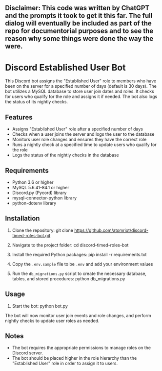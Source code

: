 ## Disclaimer: This code was written by ChatGPT and the prompts it took to get it this far. The full dialog will eventually be included as part of the repo for documentorial purposes and to see the reason why some things were done the way the were.

# Discord Established User Bot

This Discord bot assigns the "Established User" role to members who have been on the server for a specified number of days (default is 30 days). The bot utilizes a MySQL database to store user join dates and roles. It checks for users who qualify for the role and assigns it if needed. The bot also logs the status of its nightly checks.

## Features

- Assigns "Established User" role after a specified number of days
- Checks when a user joins the server and logs the user to the database
- Monitors user role changes and ensures they have the correct role
- Runs a nightly check at a specified time to update users who qualify for the role
- Logs the status of the nightly checks in the database

## Requirements

- Python 3.6 or higher
- MySQL 5.6.41-84.1 or higher
- Discord.py (Pycord) library
- mysql-connector-python library
- python-dotenv library

## Installation

1. Clone the repository:
git clone https://github.com/atomriot/discord-timed-roles-bot.git

2. Navigate to the project folder:
cd discord-timed-roles-bot

3. Install the required Python packages:
pip install -r requirements.txt

4. Copy the `.env.sample` file to be `.env` and add your environment values

5. Run the `db_migrations.py` script to create the necessary database, tables, and stored procedures:
python db_migrations.py

## Usage

1. Start the bot:
python bot.py

The bot will now monitor user join events and role changes, and perform nightly checks to update user roles as needed.

## Notes

- The bot requires the appropriate permissions to manage roles on the Discord server.
- The bot should be placed higher in the role hierarchy than the "Established User" role in order to assign it to users.
